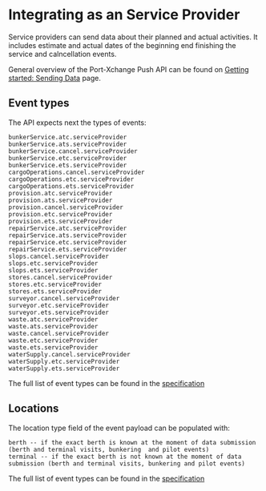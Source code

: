 # Integrating as an Service Provider

Service providers can send data about their planned and actual activities. 
It includes estimate and actual dates of the beginning end finishing the service and calncellation events.

General overview of the Port-Xchange Push API can be found on [Getting started: Sending Data](/sending-data/index.md) page.

## Event types

The API expects next the types of events:

```
bunkerService.atc.serviceProvider
bunkerService.ats.serviceProvider
bunkerService.cancel.serviceProvider
bunkerService.etc.serviceProvider
bunkerService.ets.serviceProvider
cargoOperations.cancel.serviceProvider
cargoOperations.etc.serviceProvider
cargoOperations.ets.serviceProvider
provision.atc.serviceProvider
provision.ats.serviceProvider
provision.cancel.serviceProvider
provision.etc.serviceProvider
provision.ets.serviceProvider
repairService.atc.serviceProvider
repairService.ats.serviceProvider
repairService.etc.serviceProvider
repairService.ets.serviceProvider
slops.cancel.serviceProvider
slops.etc.serviceProvider
slops.ets.serviceProvider
stores.cancel.serviceProvider
stores.etc.serviceProvider
stores.ets.serviceProvider
surveyor.cancel.serviceProvider
surveyor.etc.serviceProvider
surveyor.ets.serviceProvider
waste.atc.serviceProvider
waste.ats.serviceProvider
waste.cancel.serviceProvider
waste.etc.serviceProvider
waste.ets.serviceProvider
waterSupply.cancel.serviceProvider
waterSupply.etc.serviceProvider
waterSupply.ets.serviceProvider
```

The full list of event types can be found in the [specification](https://github.com/PortCallOptimisation/port-call-event-format/blob/master/Event_spec.ts#L215-L340)

## Locations

The location type field of the event payload can be populated with:

```
berth -- if the exact berth is known at the moment of data submission (berth and terminal visits, bunkering  and pilot events)
terminal -- if the exact berth is not known at the moment of data submission (berth and terminal visits, bunkering and pilot events)
```

The full list of event types can be found in the [specification](https://github.com/PortCallOptimisation/port-call-event-format/blob/master/Event_spec.ts#L343-L352)